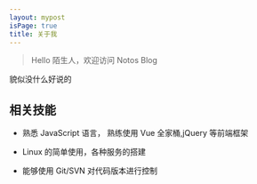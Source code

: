 ```yaml
---
layout: mypost
isPage: true
title: 关于我
---
```


> Hello 陌生人，欢迎访问 Notos Blog

貌似没什么好说的

## 相关技能

- 熟悉 JavaScript 语言， 熟练使用 Vue 全家桶,jQuery 等前端框架

- Linux 的简单使用，各种服务的搭建

- 能够使用 Git/SVN 对代码版本进行控制
